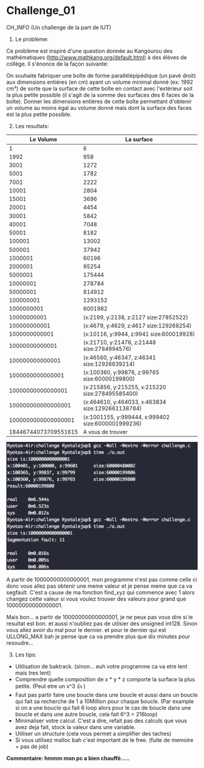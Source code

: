 # Challenge_01
CH_INFO (Un challenge de la part de IUT)

1) Le problème:

Ce problème est inspiré d'une question donnée au Kangourou des mathématiques (http://www.mathkang.org/default.html) à des élèves de collège.
Il s'énonce de la façon suivante:

On souhaite fabriquer une boîte de forme parallélépipédique (un pavé droit) aux dimensions entières (en cm) ayant un volume minimal donné (ex: 1992 cm³) de sorte que la surface de cette  boîte en contact avec l'extérieur soit la plus petite possible (il s'agit de la somme des surfaces des 6 faces de la boîte). Donner les dimensions entières de cette boîte permettant d'obtenir un volume au moins égal au volume donné mais dont la surface des faces est la plus petite possible.

2) Les resultats:

| Le Volume               |    La surface |
|-------------------------|----------------------------------------------------|
| 1                       |     6         |
| 1992                    |     958       |
| 3001                    |     1272      |
| 5001                    |     1782      |
| 7001                    |     2222      |
| 10001                   |     2804      |
| 15001                   |     3696      |
| 20001                   |     4454      |
| 30001                   |     5842      |
| 40001                   |     7048      |
| 50001                   |     8182      |
| 100001                  |     13002     |
| 500001                  |     37942     |
| 1000001                 |     60196     |
| 2000001                 |     95254     |
| 5000001                 |     175444    |
| 10000001                |     278784    |
| 50000001                |     814912    |
| 100000001               |     1293152   |
| 1000000001              |     6001982   |
| 10000000001             | (x:2199, y:2138, z:2127    size:27852522) |
| 100000000001            | (x:4679, y:4629, z:4617    size:129268254) |
| 1000000000001           | (x:10116, y:9944, z:9941  size:600019928) |
| 10000000000001          | (x:21710, y:21476, z:21448   size:2784994576) |
| 100000000000001         | (x:46560, y:46347, z:46341  size:12926639214) |
| 1000000000000001        | (x:100360, y:99876, z:99765    size:60000199800) |
| 10000000000000001       | (x:215856, y:215255, x:215220   size:278495585400)|
| 100000000000000001      | (x:464610, y:464033, x:463834   size:1292661138784)|
| 1000000000000000001     | (x:1001155, y:999444, x:999402 size:6000001999236)|
| 18446744073709551615    | A vous de trouver |

![Alt text](https://github.com/ryaoi/Challenge_01/blob/master/example.png "Optional Title")

A partir de 10000000000000001, mon programme n'est pas comme celle ci donc vous allez pas obtenir une meme valeur et je pense meme que ca va segfault. C'est a cause de ma fonction find_xyz qui commence avec 1 alors changez cette valeur si vous voulez trouver des valeurs pour grand que 10000000000000001.

Mais bon... a partir de 10000000000000001, je ne peux pas vous dire si le resultat est bon. et aussi n'oubliez pas de utilsier des unsigned int128. Sinon vous allez avoir du mal pour le dernier.
et pour le dernier qui est ULLONG_MAX bah je pense que ca va prendre plus que dix minutes pour resoudre...

3) Les tips:
- Utilisation de baktrack. (sinon... euh votre programme ca va etre lent mais tres lent)
- Comprendre quelle composition de x * y * z comporte la surface la plus petite. (Peut etre un x^3 :+1: )
- Faut pas partir faire une boucle dans une boucle et aussi dans un boucle qui fait sa recherche de 1 a 10Million pour chaque boucle. (Par example si on a une boucle qui fait 6 loop alors pour le cas de boucle dans une boucle et dans une autre boucle, cela fait 6^3 = 216loop)
- Minimaliser votre calcul. C'est a dire, refait pas des calculs que vous avez deja fait, stock la valeur dans une variable.
- Utiliser un structure (cela vous permet a simplifier des taches)
- Si vous utilisez malloc bah c'est important de le free. (fuite de memoire  = pas de job)

**Commentaire:
hmmm mon pc a bien chauffé.....**
